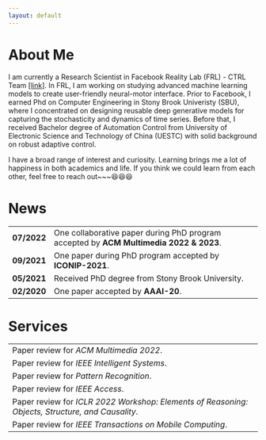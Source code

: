```yaml
---
layout: default
---
```


# About Me

I am currently a Research Scientist in Facebook Reality Lab (FRL) - CTRL Team <a href="https://tech.fb.com/inside-facebook-reality-labs-wrist-based-interaction-for-the-next-computing-platform/" target="_blank">[link]</a>.
In FRL, I am working on studying advanced machine learning models to create user-friendly neural-motor interface.
Prior to Facebook, I earned Phd on Computer Engineering in Stony Brook Univeristy (SBU),
where I concentrated on designing reusable deep generative models for capturing the stochasticity and
dynamics of time series. Before that, I received Bachelor degree of Automation Control from
University of Electronic Science and Technology of China (UESTC) with solid background on robust adaptive control.

I have a broad range of interest and curiosity. Learning brings me a lot of happiness in both academics and life.
If you think we could learn from each other, feel free to reach out~~~😆😆😆

# News

<table>
  <tr>
    <td><b>07/2022</b></td>
    <td>One collaborative paper during PhD program accepted by <b>ACM Multimedia 2022 & 2023</b>.</td>
  </tr>
  <tr>
    <td><b>09/2021</b></td>
    <td>One paper during PhD program accepted by <b>ICONIP-2021</b>.</td>
  </tr>
  <tr>
    <td><b>05/2021</b></td>
    <td>Received PhD degree from Stony Brook University.</td>
  </tr>
  <tr>
    <td><b><b>02/2020</b></b></td>
    <td>One paper accepted by <b>AAAI-20</b>.</td>
  </tr>
</table>

# Services

<table>
  <tr>
    <!-- <td><b>04/2022</b></td> -->
    <td>Paper review for <i>ACM Multimedia 2022</i>.</td>
  </tr>
  <tr>
    <!-- <td><b>04/2022</b></td> -->
    <td>Paper review for <i>IEEE Intelligent Systems</i>.</td>
  </tr>
  <tr>
    <!-- <td><b>04/2022</b></td> -->
    <td>Paper review for <i>Pattern Recognition</i>.</td>
  </tr>
  <tr>
    <!-- <td><b>04/2022</b></td> -->
    <td>Paper review for <i>IEEE Access</i>.</td>
  </tr>
  <tr>
    <!-- <td><b>03/2022</b></td> -->
    <td>Paper review for <i>ICLR 2022 Workshop: Elements of Reasoning: Objects, Structure, and Causality</i>.</td>
  </tr>
  <tr>
    <!-- <td><b>05/2018</b></td> -->
    <td>Paper review for <i>IEEE Transactions on Mobile Computing</i>.</td>
  </tr>
</table>
